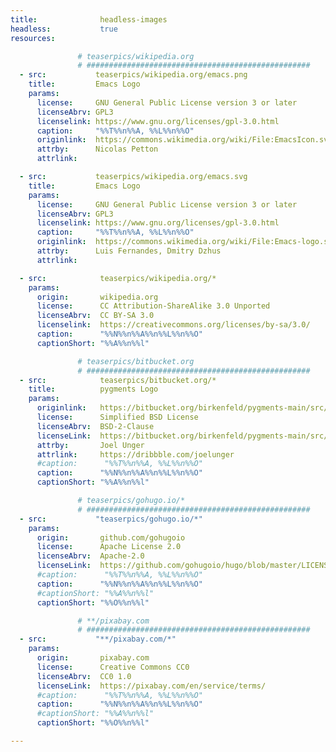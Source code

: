 ```yaml
---
title:              headless-images
headless:           true
resources:

               # teaserpics/wikipedia.org
               # ##################################################
  - src:           teaserpics/wikipedia.org/emacs.png
    title:         Emacs Logo
    params:
      license:     GNU General Public License version 3 or later
      licenseAbrv: GPL3
      licenselink: https://www.gnu.org/licenses/gpl-3.0.html
      caption:     "%%T%%n%%A, %%L%%n%%O"
      originlink:  https://commons.wikimedia.org/wiki/File:EmacsIcon.svg
      attrby:      Nicolas Petton
      attrlink:

  - src:           teaserpics/wikipedia.org/emacs.svg
    title:         Emacs Logo
    params:
      license:     GNU General Public License version 3 or later
      licenseAbrv: GPL3
      licenselink: https://www.gnu.org/licenses/gpl-3.0.html
      caption:     "%%T%%n%%A, %%L%%n%%O"
      originlink:  https://commons.wikimedia.org/wiki/File:Emacs-logo.svg
      attrby:      Luis Fernandes, Dmitry Dzhus
      attrlink:

  - src:            teaserpics/wikipedia.org/*
    params:
      origin:       wikipedia.org
      license:      CC Attribution-ShareAlike 3.0 Unported
      licenseAbrv:  CC BY-SA 3.0
      licenselink:  https://creativecommons.org/licenses/by-sa/3.0/
      caption:      "%%N%%n%%A%%n%%L%%n%%O"
      captionShort: "%%A%%n%%l"

               # teaserpics/bitbucket.org
               # ##################################################
  - src:            teaserpics/bitbucket.org/*
    title:          pygments Logo
    params:          
      originlink:   https://bitbucket.org/birkenfeld/pygments-main/src/7941677dc77d4f2bf0bbd6140ade85a9454b8b80/doc/_static/logo_only.png
      license:      Simplified BSD License
      licenseAbrv:  BSD-2-Clause
      licenseLink:  https://bitbucket.org/birkenfeld/pygments-main/src/7941677dc77d4f2bf0bbd6140ade85a9454b8b80/LICENSE
      attrby:       Joel Unger
      attrlink:     https://dribbble.com/joelunger
      #caption:      "%%T%%n%%A, %%L%%n%%O"
      caption:      "%%N%%n%%A%%n%%L%%n%%O"
      captionShort: "%%A%%n%%l"

               # teaserpics/gohugo.io/*
               # ##################################################
  - src:           "teaserpics/gohugo.io/*"
    params:          
      origin:       github.com/gohugoio
      license:      Apache License 2.0
      licenseAbrv:  Apache-2.0
      licenseLink:  https://github.com/gohugoio/hugo/blob/master/LICENSE
      #caption:      "%%T%%n%%A, %%L%%n%%O"
      caption:      "%%N%%n%%A%%n%%L%%n%%O"
      #captionShort: "%%A%%n%%l"
      captionShort: "%%O%%n%%l"

               # **/pixabay.com
               # ##################################################
  - src:           "**/pixabay.com/*"
    params:          
      origin:       pixabay.com
      license:      Creative Commons CC0
      licenseAbrv:  CC0 1.0
      licenseLink:  https://pixabay.com/en/service/terms/
      #caption:      "%%T%%n%%A, %%L%%n%%O"
      caption:      "%%N%%n%%A%%n%%L%%n%%O"
      #captionShort: "%%A%%n%%l"
      captionShort: "%%O%%n%%l"

---
```


